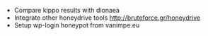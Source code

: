 * Compare kippo results with dionaea
* Integrate other honeydrive tools http://bruteforce.gr/honeydrive
* Setup wp-login honeypot from vanimpe.eu
